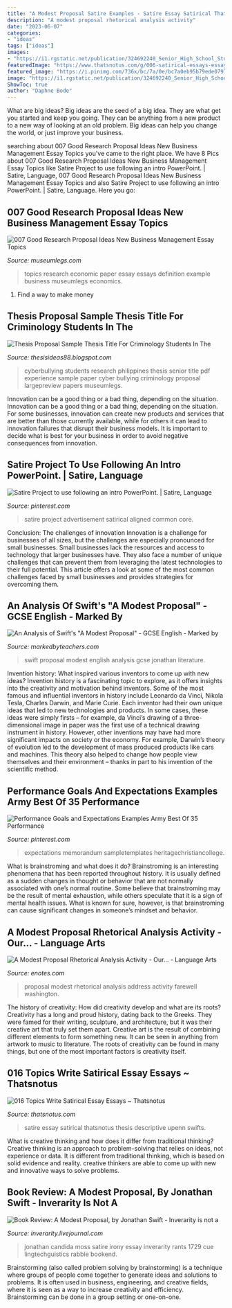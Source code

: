 ```yaml
---
title: "A Modest Proposal Satire Examples - Satire Essay Satirical Thatsnotus Thesis Descriptive Upenn Swifts"
description: "A modest proposal rhetorical analysis activity"
date: "2023-06-07"
categories:
- "ideas"
tags: ["ideas"]
images:
- "https://i1.rgstatic.net/publication/324692240_Senior_High_School_Students_Cyberbullying_Experience_A_Case_of_University_in_the_Philippines/links/5add8296a6fdcc29358b791f/largepreview.png"
featuredImage: "https://www.thatsnotus.com/g/006-satirical-essays-essay-example-examples-of-satire-thesis-for-college-application-nursing-analysis-swifts-modest-proposal-words-apply-texas-pdf-that-worked-upenn-about-1024x1408.jpg"
featured_image: "https://i.pinimg.com/736x/bc/7a/0e/bc7a0eb95b79ede07971173aed51683e.jpg"
image: "https://i1.rgstatic.net/publication/324692240_Senior_High_School_Students_Cyberbullying_Experience_A_Case_of_University_in_the_Philippines/links/5add8296a6fdcc29358b791f/largepreview.png"
ShowToc: true
author: "Daphne Bode"
---
```



What are big ideas?
Big ideas are the seed of a big idea. They are what get you started and keep you going. They can be anything from a new product to a new way of looking at an old problem. Big ideas can help you change the world, or just improve your business.

	

		
searching about 007 Good Research Proposal Ideas New Business Management Essay Topics you've came to the right place. We have 8 Pics about 007 Good Research Proposal Ideas New Business Management Essay Topics like Satire Project to use following an intro PowerPoint. | Satire, Language, 007 Good Research Proposal Ideas New Business Management Essay Topics and also Satire Project to use following an intro PowerPoint. | Satire, Language. Here you go:
		
    
## 007 Good Research Proposal Ideas New Business Management Essay Topics

<img loading=lazy src="https://www.museumlegs.com/g/018-research-paper-economic-papers-topics-003424738-1-1024x1326.png" onerror="this.onerror=null;this.src='https://tse3.mm.bing.net/th?id=OIP.2G3mAzmwZsLkeWaquI3ETQHaJl&amp;pid=15.1';" alt="007 Good Research Proposal Ideas New Business Management Essay Topics">

_Source: museumlegs.com_

>topics research economic paper essay essays definition example business museumlegs economics. 

	

1. Find a way to make money 

    
## Thesis Proposal Sample Thesis Title For Criminology Students In The

<img loading=lazy src="https://i1.rgstatic.net/publication/324692240_Senior_High_School_Students_Cyberbullying_Experience_A_Case_of_University_in_the_Philippines/links/5add8296a6fdcc29358b791f/largepreview.png" onerror="this.onerror=null;this.src='https://tse3.mm.bing.net/th?id=OIP.nMkwdv1N1hE3-hXDtlXf7QHaJl&amp;pid=15.1';" alt="Thesis Proposal Sample Thesis Title For Criminology Students In The">

_Source: thesisideas88.blogspot.com_

>cyberbullying students research philippines thesis senior title pdf experience sample paper cyber bullying criminology proposal largepreview papers museumlegs. 

	

Innovation can be a good thing or a bad thing, depending on the situation.
Innovation can be a good thing or a bad thing, depending on the situation. For some businesses, innovation can create new products and services that are better than those currently available, while for others it can lead to innovation failures that disrupt their business models. It is important to decide what is best for your business in order to avoid negative consequences from innovation.

    
## Satire Project To Use Following An Intro PowerPoint. | Satire, Language

<img loading=lazy src="https://i.pinimg.com/736x/13/5b/a8/135ba8aae50fb492f0dccb01873d340e--satire-teaching-tools.jpg" onerror="this.onerror=null;this.src='https://tse4.mm.bing.net/th?id=OIP.dB2MfXrc9XAXbSdlCnXTDgHaHa&amp;pid=15.1';" alt="Satire Project to use following an intro PowerPoint. | Satire, Language">

_Source: pinterest.com_

>satire project advertisement satirical aligned common core. 

	

Conclusion: The challenges of innovation
Innovation is a challenge for businesses of all sizes, but the challenges are especially pronounced for small businesses. Small businesses lack the resources and access to technology that larger businesses have. They also face a number of unique challenges that can prevent them from leveraging the latest technologies to their full potential. This article offers a look at some of the most common challenges faced by small businesses and provides strategies for overcoming them.

    
## An Analysis Of Swift&#039;s &quot;A Modest Proposal&quot; - GCSE English - Marked By

<img loading=lazy src="http://static3.mbtfiles.co.uk/media/docs/newdocs/gcse/english/english_literature/prose_fiction/jonathan_swift/18267/images/preview/img_218_1.jpg" onerror="this.onerror=null;this.src='https://tse4.mm.bing.net/th?id=OIP.1GBQUSwEj-a7UAgHd0gqEgAAAA&amp;pid=15.1';" alt="An Analysis of Swift&#039;s &quot;A Modest Proposal&quot; - GCSE English - Marked by">

_Source: markedbyteachers.com_

>swift proposal modest english analysis gcse jonathan literature. 

	

Invention history: What inspired various inventors to come up with new ideas?
Invention history is a fascinating topic to explore, as it offers insights into the creativity and motivation behind inventors. Some of the most famous and influential inventors in history include Leonardo da Vinci, Nikola Tesla, Charles Darwin, and Marie Curie. Each inventor had their own unique ideas that led to new technologies and products. In some cases, these ideas were simply firsts – for example, da Vinci’s drawing of a three-dimensional image in paper was the first use of a technical drawing instrument in history. However, other inventions may have had more significant impacts on society or the economy. For example, Darwin’s theory of evolution led to the development of mass produced products like cars and machines. This theory also helped to change how people view themselves and their environment – thanks in part to his invention of the scientific method.

    
## Performance Goals And Expectations Examples Army Best Of 35 Performance

<img loading=lazy src="https://i.pinimg.com/736x/bc/7a/0e/bc7a0eb95b79ede07971173aed51683e.jpg" onerror="this.onerror=null;this.src='https://tse1.mm.bing.net/th?id=OIP.XRa1CAXMkIbwQqKD1akQOAHaGs&amp;pid=15.1';" alt="Performance Goals and Expectations Examples Army Best Of 35 Performance">

_Source: pinterest.com_

>expectations memorandum sampletemplates heritagechristiancollege. 

	

What is brainstroming and what does it do?
Brainstroming is an interesting phenomena that has been reported throughout history. It is usually defined as a sudden changes in thought or behavior that are not normally associated with one’s normal routine. Some believe that brainstroming may be the result of mental exhaustion, while others speculate that it is a sign of mental health issues. What is known for sure, however, is that brainstroming can cause significant changes in someone’s mindset and behavior.

    
## A Modest Proposal Rhetorical Analysis Activity - Our... - Language Arts

<img loading=lazy src="https://doc-images.enotescdn.net/863236f566ecc0b2e078bc5f5267424c08d18f31-preview-2.png" onerror="this.onerror=null;this.src='https://tse1.mm.bing.net/th?id=OIP.A90Qth-ksNehIkEjH5RcxAHaJl&amp;pid=15.1';" alt="A Modest Proposal Rhetorical Analysis Activity - Our... - Language Arts">

_Source: enotes.com_

>proposal modest rhetorical analysis address activity farewell washington. 

	

The history of creativity: How did creativity develop and what are its roots?
Creativity has a long and proud history, dating back to the Greeks. They were famed for their writing, sculpture, and architecture, but it was their creative art that truly set them apart. Creative art is the result of combining different elements to form something new. It can be seen in anything from artwork to music to literature. The roots of creativity can be found in many things, but one of the most important factors is creativity itself.

    
## 016 Topics Write Satirical Essay Essays ~ Thatsnotus

<img loading=lazy src="https://www.thatsnotus.com/g/006-satirical-essays-essay-example-examples-of-satire-thesis-for-college-application-nursing-analysis-swifts-modest-proposal-words-apply-texas-pdf-that-worked-upenn-about-1024x1408.jpg" onerror="this.onerror=null;this.src='https://tse3.mm.bing.net/th?id=OIP.rbqQJixjF2t_SZ8R3Pk_rQHaKL&amp;pid=15.1';" alt="016 Topics Write Satirical Essay Essays ~ Thatsnotus">

_Source: thatsnotus.com_

>satire essay satirical thatsnotus thesis descriptive upenn swifts. 

	

What is creative thinking and how does it differ from traditional thinking?
Creative thinking is an approach to problem-solving that relies on ideas, not experience or data. It is different from traditional thinking, which is based on solid evidence and reality. creative thinkers are able to come up with new and innovative ways to solve problems.

    
## Book Review: A Modest Proposal, By Jonathan Swift - Inverarity Is Not A

<img loading=lazy src="https://ic.pics.livejournal.com/inverarity/8886283/63925/63925_original.jpg" onerror="this.onerror=null;this.src='https://tse3.mm.bing.net/th?id=OIP.a2rb5vRR_cvz0yDT_Bl5RQHaMf&amp;pid=15.1';" alt="Book Review: A Modest Proposal, by Jonathan Swift - Inverarity is not a">

_Source: inverarity.livejournal.com_

>jonathan candida moss satire irony essay inverarity rants 1729 cue lingtechguistics rabble bookend. 

	

Brainstorming (also called problem solving by brainstorming) is a technique where groups of people come together to generate ideas and solutions to problems. It is often used in business, engineering, and creative fields, where it is seen as a way to increase creativity and efficiency. Brainstorming can be done in a group setting or one-on-one.

